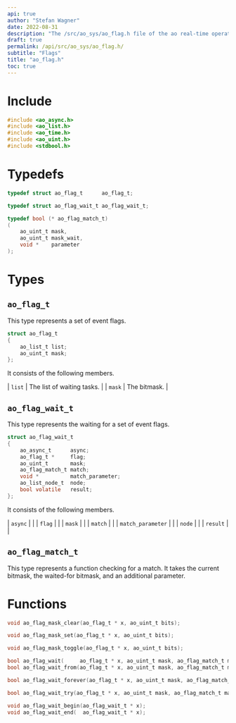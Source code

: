 ```yaml
---
api: true
author: "Stefan Wagner"
date: 2022-08-31
description: "The /src/ao_sys/ao_flag.h file of the ao real-time operating system."
draft: true
permalink: /api/src/ao_sys/ao_flag.h/
subtitle: "Flags"
title: "ao_flag.h"
toc: true
---
```


# Include

```c
#include <ao_async.h>
#include <ao_list.h>
#include <ao_time.h>
#include <ao_uint.h>
#include <stdbool.h>
```

# Typedefs

```c
typedef struct ao_flag_t      ao_flag_t;
```

```c
typedef struct ao_flag_wait_t ao_flag_wait_t;
```

```c
typedef bool (* ao_flag_match_t)
(
    ao_uint_t mask,
    ao_uint_t mask_wait,
    void *    parameter
);
```

# Types

## `ao_flag_t`

This type represents a set of event flags.

```c
struct ao_flag_t
{
    ao_list_t list;
    ao_uint_t mask;
};
```

It consists of the following members.

| `list` | The list of waiting tasks. |
| `mask` | The bitmask. |

## `ao_flag_wait_t`

This type represents the waiting for a set of event flags.

```c
struct ao_flag_wait_t
{
    ao_async_t      async;
    ao_flag_t *     flag;
    ao_uint_t       mask;
    ao_flag_match_t match;
    void *          match_parameter;
    ao_list_node_t  node;
    bool volatile   result;
};
```

It consists of the following members.

| `async` | |
| `flag` | |
| `mask` | |
| `match` | |
| `match_parameter` | |
| `node` | |
| `result` | |

## `ao_flag_match_t`

This type represents a function checking for a match. It takes the current bitmask, the waited-for bitmask, and an additional parameter.

# Functions

```c
void ao_flag_mask_clear(ao_flag_t * x, ao_uint_t bits);
```

```c
void ao_flag_mask_set(ao_flag_t * x, ao_uint_t bits);
```

```c
void ao_flag_mask_toggle(ao_flag_t * x, ao_uint_t bits);
```

```c
bool ao_flag_wait(     ao_flag_t * x, ao_uint_t mask, ao_flag_match_t match, void * match_parameter, ao_time_t timeout);
bool ao_flag_wait_from(ao_flag_t * x, ao_uint_t mask, ao_flag_match_t match, void * match_parameter, ao_time_t timeout, ao_time_t beginning);
```

```c
bool ao_flag_wait_forever(ao_flag_t * x, ao_uint_t mask, ao_flag_match_t match, void * match_parameter);
```

```c
bool ao_flag_wait_try(ao_flag_t * x, ao_uint_t mask, ao_flag_match_t match, void * match_parameter);
```

```c
void ao_flag_wait_begin(ao_flag_wait_t * x);
void ao_flag_wait_end(  ao_flag_wait_t * x);
```
